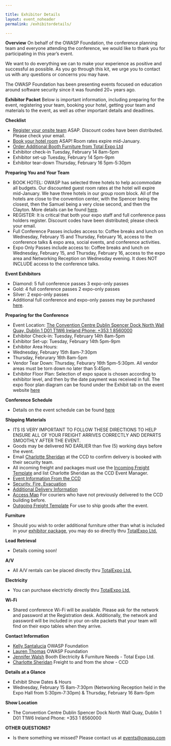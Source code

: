 ```yaml
---

title: Exhibitor Details
layout: event_noheader
permalink: /exhibitordetails/

---
```


**Overview**
On behalf of the OWASP Foundation, the conference planning team and everyone attending the conference, we would like to thank you for participating in this year’s event.

We want to do everything we can to make your experience as positive and successful as possible. As you go through this kit, we urge you to contact us with any questions or concerns you may have.

The OWASP Foundation has been presenting events focused on education around software security since it was founded 20+ years ago.

**Exhibitor Packet**
Below is important information, including preparing for the event, registering your team, booking your hotel, getting your team and materials to the event, as well as other important details and deadlines.

**Checklist**
+ [Register your onsite team](https://www.eventbrite.com/e/owasp-global-appsec-dublin-2023-tickets-428685398567) ASAP. Discount codes have been distributed. Please check your email. 
+ [Book your hotel room](https://dublin.globalappsec.org/accommodations/) ASAP! Room rates expire mid-January.
+ [Order Additional Booth Furniture from Total Expo Ltd](https://eventorders.com/product-category/global-appsec-dublin-2023/)
+ Exhibitor check-in Tuesday, February 14 8am-5pm
+ Exhibitor set-up Tuesday, February 14 5pm-9pm
+ Exhibitor tear-down Thursday, February 16 5pm-5:30pm

**Preparing You and Your Team**
+ BOOK HOTEL: OWASP has selected three hotels to help accommodate all budgets. Our discounted guest room rates at the hotel will expire mid-January. We have three hotels in our group room block. All of the hotels are close to the convention center, with the Spencer being the closest, then the Samuel being a very close second, and then the Clayton. More details can be found [here](https://dublin.globalappsec.org/accommodations/).
+ REGISTER: It is critical that both your expo staff and full conference pass holders register. Discount codes have been distributed; please check your email.
+ Full Conference Passes includes access to: Coffee breaks and lunch on Wednesday, February 15 and Thursday, February 16, access to the conference talks & expo area, social events, and conference activities.
+ Expo Only Passes include access to: Coffee breaks and lunch on Wednesday, February 15, and Thursday, February 16, access to the expo area and Networking Reception on Wednesday evening. It does NOT INCLUDE access to the conference talks.

**Event Exhibitors**
+ Diamond:  5 full conference passes 3 expo-only passes
+ Gold: 4 full conference passes 2 expo-only passes
+ Silver: 2 expo-only passes
+ Additional full conference and expo-only passes may be purchased [here](https://www.eventbrite.com/e/owasp-global-appsec-dublin-2023-tickets-428685398567). 

**Preparing for the Conference**
+ Event Location: [The Convention Centre Dublin Spencer Dock North Wall Quay, Dublin 1 D01 T1W6 Ireland Phone: +353 1 8560000](https://www.theccd.ie/how-to-get-here)
+ Exhibitor Check-in: Tuesday, February 14th 8am-5pm
+ Exhibitor Set-up: Tuesday, February 14th 5pm-9pm
+ Exhibitor Area Hours:
+ Wednesday, February 15th 8am-7:30pm
+ Thursday, Februrary 16th 8am-5pm
+ Vendor Tear Down: Thursday, Feburary 16th 5pm-5:30pm. All vendor areas must be torn down no later than 5:45pm.
+ Exhibitor Floor Plan: Selection of expo space is chosen according to exhibitor level, and then by the date payment was received in full. The expo floor plan diagram can be found under the Exhibit tab on the event website [here](https://dublin.globalappsec.org/assets/images/sponsors/2023GlobalAppSecDublinExpoFloorplan.pdf)

**Conference Schedule**
+ Details on the event schedule can be found [here](https://dublin.globalappsec.org/schedule/)

**Shipping Materials**
+ ITS IS VERY IMPORTANT TO FOLLOW THESE DIRECTIONS TO HELP ENSURE ALL OF YOUR FREIGHT ARRIVES CORRECTLY AND DEPARTS SMOOTHLY AFTER THE EVENT. 
+ Goods may be delivered NO EARLIER than five (5) working days before the event.
+ Email <a href="mailto:Charlotte.Sheridan@theccd.ie">Charlotte Sheridan</a> at the CCD to confirm delivery is booked with their security team. 
+ All incoming freight and packages must use the [Incoming Freight Template](https://docs.google.com/document/d/17rguqZ4gby_ufpS403b33qRcgxTVXLSI/edit) and list Charlotte Sheridan as the CCD Event Manager.
+ [Event Information From the CCD](/assets/images/CCD_Exhibitor_Information.pdf) 
+ [Security, Fire, Evacuation](/assets/images/Exhibitor_Handout.pdf)
+ [Additional Delivery Information](/assets/images/access_3.pdf)
+ [Access Map](/assets/images/access_for_deliveries_map-v2.pdf) For couriers who have not previously delivered to the CCD building before.
+ [Outgoing Freight Template](https://docs.google.com/document/d/1P2WYV8E49K5xR3HMNefTjIhl5Y02FDbl/edit) For use to ship goods after the event.

**Furniture**
+ Should you wish to order additional furniture other than what is included in your [exhibitor package](https://dublin.globalappsec.org/sponsorship/), you may do so directly thru [TotalExpo Ltd.](https://eventorders.com/product-category/global-appsec-dublin-2023/)

**Lead Retrieval**
+ Details coming soon!

**A/V** 
+ All A/V rentals can be placed directly thru [TotalExpo Ltd.](https://eventorders.com/product-category/global-appsec-dublin-2023/)

**Electricity** 
+ You can purchase electrictiy directly thru [TotalExpo Ltd.](https://eventorders.com/product-category/global-appsec-dublin-2023/)

**Wi-Fi**
+ Shared conference Wi-Fi will be available. Please ask for the network and password at the Registration desk. Additionally, the network and password will be included in your on-site packets that your team will find on their expo tables when they arrive.

**Contact Information**
+ <a href="mailto:kelly.santalucia@owasp.com">Kelly Santalucia</a> OWASP Foundation
+ <a href="mailto:lauren.thomas@owasp.com">Lauren Thomas</a> OWASP Foundation 
+ <a href="mailto:info@totalexpo.ie">Jennifer Walsh</a> Booth Electricity & Furniture Needs - Total Expo Ltd.
+ <a href="mailto:Charlotte.Sheridan@theccd.ie">Charlotte Sheridan</a> Freight to and from the show - CCD

**Details at a Glance**
+ Exhibit Show Dates & Hours
+ Wednesday, February 15 8am-7:30pm (Networking Reception held in the Expo Hall from 5:30pm-7:30pm) & Thursday, February 16 8am-5pm

**Show Location**
+ The Convention Centre Dublin Spencer Dock North Wall Quay, Dublin 1 D01 T1W6 Ireland Phone: +353 1 8560000

**OTHER QUESTIONS?** 
+ Is there something we missed? Please contact us at events@owasp.com 


